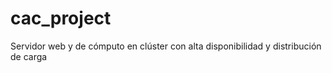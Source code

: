 # cac_project
 Servidor web y de cómputo en clúster con alta disponibilidad y distribución de carga
